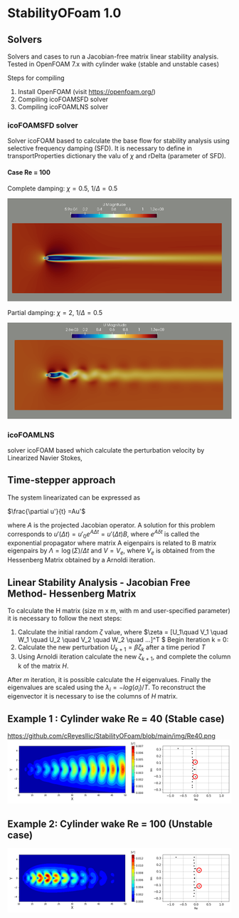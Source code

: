# StabilityOFoam 1.0

## Solvers 
Solvers and cases to run a Jacobian-free matrix linear stability analysis.
Tested in OpenFOAM 7.x with cylinder wake (stable and unstable cases)

Steps for compiling
1. Install OpenFOAM (visit https://openfoam.org/)
2. Compiling icoFOAMSFD solver
3. Compiling icoFOAMLNS solver

### icoFOAMSFD solver

Solver icoFOAM based to calculate the base flow for stability analysis using selective frequency damping (SFD). It is necessary to define in transportProperties dictionary the valu of $\chi$ and rDelta (parameter of SFD).

#### Case Re = 100

Complete damping: $\chi = 0.5$, $1/\Delta = 0.5$

![alt text](https://github.com/cReyesIlic/StabilityOFoam/blob/main/img/Xi_rDelta05.png?raw=true)

Partial damping: $\chi = 2$, $1/\Delta = 0.5$

![alt text](https://github.com/cReyesIlic/StabilityOFoam/blob/main/img/rDelta2Xi05.png?raw=true)

### icoFOAMLNS

solver icoFOAM based which calculate the perturbation velocity by Linearized Navier Stokes,

## Time-stepper approach

The system linearizated can be expressed as

$\frac{\partial u'}{t}  =Au'$

where $A$ is the projected Jacobian operator. A solution for this problem corresponds to $u'(\Delta t) = u'_0 e^{A\Delta t} = u'(\Delta t)B$, where $e^{A\delta t}$ is called the exponential propagator where matrix A eigenpairs is related to B matrix eigenpairs by $\Lambda = \log(\Sigma)/\Delta t$ and $V = V_e$, where $V_e$ is obtained from the Hessenberg Matrix obtained by a Arnoldi iteration.

## Linear Stability Analysis - Jacobian Free Method- Hessenberg Matrix

To calculate the H matrix (size m x m, with m and user-specified parameter) it is necessary to follow the next steps:

1. Calculate the initial random $\zeta$ value, where $\zeta = [U_1\quad V_1 \quad W_1 \quad U_2 \quad V_2 \quad W_2 \quad ...]^T $
Begin Iteration k = 0:
  2. Calculate the new perturbation $U_{k + 1} = \beta\zeta_k$ after a time period $T$
  3. Using Arnoldi iteration calculate the new $\zeta_{k + 1}$, and complete the column k of the matrix $H$.
  
After $m$ iteration, it is possible calculate the $H$ eigenvalues. Finally the eigenvalues are scaled using the $\lambda_i = -log(\sigma_i)/T$. To reconstruct the eigenvector it is necessary to ise the columns of $H$ matrix.

## Example 1 : Cylinder wake Re = 40 (Stable case)

https://github.com/cReyesIlic/StabilityOFoam/blob/main/img/Re40.png
![alt text](https://github.com/cReyesIlic/StabilityOFoam/blob/main/img/Re40.png?raw=true)

## Example 2: Cylinder wake Re = 100 (Unstable case)
![alt text](https://github.com/cReyesIlic/StabilityOFoam/blob/main/img/Re100.png?raw=true)




